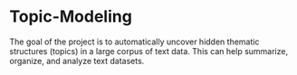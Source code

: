 # Topic-Modeling
The goal of the project is to automatically uncover hidden thematic structures (topics) in a large corpus of text data. This can help summarize, organize, and analyze text datasets.

